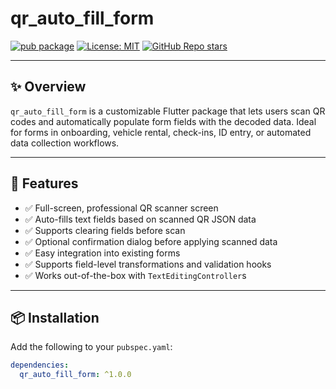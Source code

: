 # qr_auto_fill_form

[![pub package](https://img.shields.io/pub/v/qr_auto_fill_form.svg)](https://pub.dev/packages/qr_auto_fill_form)
[![License: MIT](https://img.shields.io/badge/license-MIT-blue.svg)](LICENSE)
[![GitHub Repo stars](https://img.shields.io/github/stars/aboubakar6677/qr_auto_fill_form?style=social)](https://github.com/aboubakar6677/qr_auto_fill_form)

---

## ✨ Overview

`qr_auto_fill_form` is a customizable Flutter package that lets users scan QR codes and automatically populate form fields with the decoded data. Ideal for forms in onboarding, vehicle rental, check-ins, ID entry, or automated data collection workflows.

---

## 🚀 Features

- ✅ Full-screen, professional QR scanner screen
- ✅ Auto-fills text fields based on scanned QR JSON data
- ✅ Supports clearing fields before scan
- ✅ Optional confirmation dialog before applying scanned data
- ✅ Easy integration into existing forms
- ✅ Supports field-level transformations and validation hooks
- ✅ Works out-of-the-box with `TextEditingController`s

---

## 📦 Installation

Add the following to your `pubspec.yaml`:

```yaml
dependencies:
  qr_auto_fill_form: ^1.0.0
